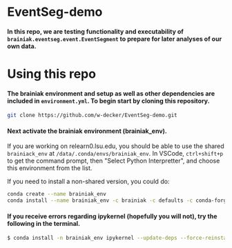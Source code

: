 # EventSeg-demo

#### In this repo, we are testing functionality and executability of `brainiak.eventseg.event.EventSegment` to prepare for later analyses of our own data.

# Using this repo

#### The brainiak environment and setup as well as other dependencies are included in `environment.yml`. To begin start by cloning this repository.

```bash
git clone https://github.com/w-decker/EventSeg-demo.git

```

#### Next activate the brainiak environment (brainiak_env).
If you are working on relearn0.lsu.edu, you should be able to use the shared `brainiack_env` at `/data/.conda/envs/brainiak_env`. In VSCode, `ctrl+shift+p` to get the command prompt, then "Select Python Interpretter", and choose this environment from the list.

If you need to install a non-shared version, you could do:

```bash
conda create --name brainiak_env
conda install --name brainiak_env -c brainiak -c defaults -c conda-forge brainiak scikit-learn-intelex ipykernel nilearn deepdish
```

#### If you receive errors regarding ipykernel (hopefully you will not), try the following in the terminal.

```bash
$ conda install -n brainiak_env ipykernel --update-deps --force-reinstall
```
